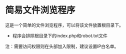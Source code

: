 # 简易文件浏览程序
这是一个简单的文件浏览程序，可以将该文件放置根目录下。
* 程序会排除根目录下的index.php和robot.txt文件

注：需要访问权限则在头部加入限制，建议设置IP白名单。